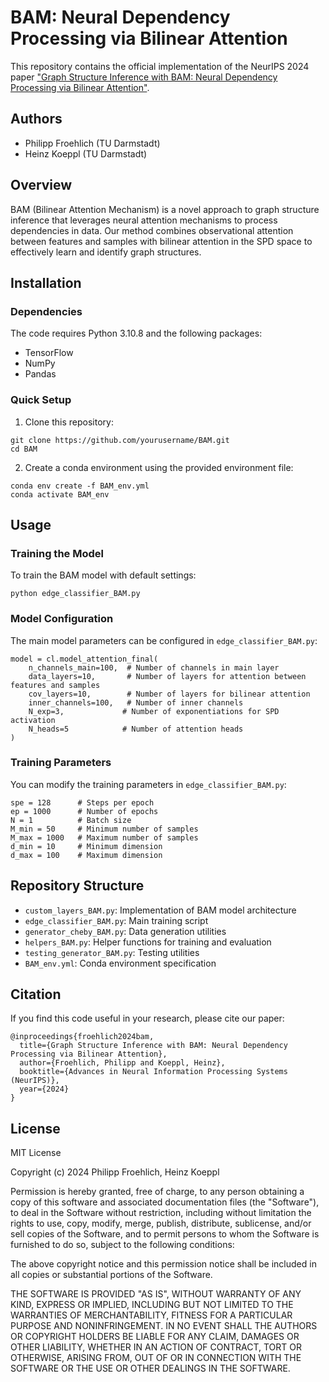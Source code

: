 # BAM: Neural Dependency Processing via Bilinear Attention

This repository contains the official implementation of the NeurIPS 2024 paper ["Graph Structure Inference with BAM: Neural Dependency Processing via Bilinear Attention"](https://neurips.cc/virtual/2024/poster/96766).

## Authors
- Philipp Froehlich (TU Darmstadt)
- Heinz Koeppl (TU Darmstadt)

## Overview
BAM (Bilinear Attention Mechanism) is a novel approach to graph structure inference that leverages neural attention mechanisms to process dependencies in data. Our method combines observational attention between features and samples with bilinear attention in the SPD space to effectively learn and identify graph structures.

## Installation

### Dependencies
The code requires Python 3.10.8 and the following packages:
- TensorFlow 
- NumPy
- Pandas

### Quick Setup
1. Clone this repository:
```
git clone https://github.com/yourusername/BAM.git
cd BAM
```

2. Create a conda environment using the provided environment file:
```
conda env create -f BAM_env.yml
conda activate BAM_env
```

## Usage

### Training the Model
To train the BAM model with default settings:
```
python edge_classifier_BAM.py
```

### Model Configuration
The main model parameters can be configured in `edge_classifier_BAM.py`:

```
model = cl.model_attention_final(
    n_channels_main=100,  # Number of channels in main layer
    data_layers=10,       # Number of layers for attention between features and samples
    cov_layers=10,        # Number of layers for bilinear attention
    inner_channels=100,   # Number of inner channels
    N_exp=3,             # Number of exponentiations for SPD activation
    N_heads=5            # Number of attention heads
)
```

### Training Parameters
You can modify the training parameters in `edge_classifier_BAM.py`:

```
spe = 128      # Steps per epoch
ep = 1000      # Number of epochs
N = 1          # Batch size
M_min = 50     # Minimum number of samples
M_max = 1000   # Maximum number of samples
d_min = 10     # Minimum dimension
d_max = 100    # Maximum dimension
```

## Repository Structure
- `custom_layers_BAM.py`: Implementation of BAM model architecture
- `edge_classifier_BAM.py`: Main training script
- `generator_cheby_BAM.py`: Data generation utilities
- `helpers_BAM.py`: Helper functions for training and evaluation
- `testing_generator_BAM.py`: Testing utilities
- `BAM_env.yml`: Conda environment specification

## Citation
If you find this code useful in your research, please cite our paper:

```
@inproceedings{froehlich2024bam,
  title={Graph Structure Inference with BAM: Neural Dependency Processing via Bilinear Attention},
  author={Froehlich, Philipp and Koeppl, Heinz},
  booktitle={Advances in Neural Information Processing Systems (NeurIPS)},
  year={2024}
}
```

## License
MIT License

Copyright (c) 2024 Philipp Froehlich, Heinz Koeppl

Permission is hereby granted, free of charge, to any person obtaining a copy
of this software and associated documentation files (the "Software"), to deal
in the Software without restriction, including without limitation the rights
to use, copy, modify, merge, publish, distribute, sublicense, and/or sell
copies of the Software, and to permit persons to whom the Software is
furnished to do so, subject to the following conditions:

The above copyright notice and this permission notice shall be included in all
copies or substantial portions of the Software.

THE SOFTWARE IS PROVIDED "AS IS", WITHOUT WARRANTY OF ANY KIND, EXPRESS OR
IMPLIED, INCLUDING BUT NOT LIMITED TO THE WARRANTIES OF MERCHANTABILITY,
FITNESS FOR A PARTICULAR PURPOSE AND NONINFRINGEMENT. IN NO EVENT SHALL THE
AUTHORS OR COPYRIGHT HOLDERS BE LIABLE FOR ANY CLAIM, DAMAGES OR OTHER
LIABILITY, WHETHER IN AN ACTION OF CONTRACT, TORT OR OTHERWISE, ARISING FROM,
OUT OF OR IN CONNECTION WITH THE SOFTWARE OR THE USE OR OTHER DEALINGS IN THE
SOFTWARE.
